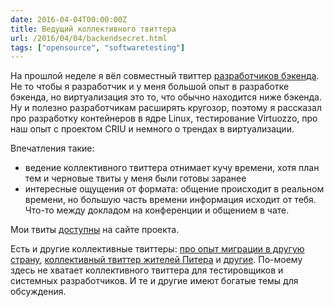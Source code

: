 ```yaml
---
date: 2016-04-04T00:00:00Z
title: Ведущий коллективного твиттера
url: /2016/04/04/backendsecret.html
tags: ["opensource", "softwaretesting"]
---
```


На прошлой неделе я вёл совместный твиттер [разработчиков
бэкенда](https://twitter.com/backendsecret). Не то чтобы я разработчик и у меня
большой опыт в разработке бэкенда, но виртуализация это то, что обычно находится
ниже бэкенда. Ну и полезно разработчикам расширять кругозор, поэтому я рассказал
про разработку контейнеров в ядре Linux, тестирование Virtuozzo, про наш опыт с
проектом CRIU и немного о трендах в виртуализации.

Впечатления такие:

- ведение коллективного твиттера отнимает кучу времени, хотя план тем и черновые твиты у меня были готовы заранее
- интересные ощущения от формата: общение происходит в реальном времени, но большую часть времени информация
исходит от тебя. Что-то между докладом на конференции и общением в чате.

Мои твиты [доступны](http://backendsecret.ru/estet/) на сайте проекта.

Есть и другие коллективные твиттеры: [про опыт миграции в другую
страну](https://twitter.com/abroadunderhood), [коллективный твиттер жителей
Питера](https://twitter.com/spbunderhood) и
[другие](https://twitter.com/estet/lists/list4/members). По-моему здесь не
хватает коллективного твиттера для тестировщиков и системных разработчиков. И те
и другие имеют богатые темы для обсуждения.
